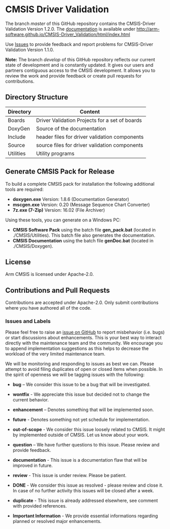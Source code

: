 # CMSIS Driver Validation

The branch *master* of this GitHub repository contains the CMSIS-Driver Validation Version 1.2.0.  The [documentation](http://arm-software.github.io/CMSIS-Driver_Validation/General/html/index.html) is available under 
 http://arm-software.github.io/CMSIS-Driver_Validation/html/index.html

Use [Issues](https://github.com/ARM-software/CMSIS-Driver_Validation#issues-and-labels) to provide feedback and report problems for CMSIS-Driver Validation Version 1.1.0. 

**Note:** The branch *develop* of this GitHub repository reflects our current state of development and is constantly updated. It gives our users and partners contiguous access to the CMSIS development. It allows you to review the work and provide feedback or create pull requests for contributions.

## Directory Structure

| Directory        | Content                                                   |                
| ---------------- | --------------------------------------------------------- |
| Boards           | Driver Validation Projects for a set of boards            |
| DoxyGen          | Source of the documentation                               |
| Include          | header files for driver validation components             |
| Source           | source files for driver validation components             |
| Utilities        | Utility programs                                          |

## Generate CMSIS Pack for Release

To build a complete CMSIS pack for installation the following additional tools are required:
 - **doxygen.exe**    Version: 1.8.6 (Documentation Generator)
 - **mscgen.exe**     Version: 0.20  (Message Sequence Chart Converter)
 - **7z.exe (7-Zip)** Version: 16.02 (File Archiver)
  
Using these tools, you can generate on a Windows PC:
 - **CMSIS Software Pack** using the batch file **gen_pack.bat** (located in ./CMSIS/Utilities). This batch file also generates the documentation.
 - **CMSIS Documentation** using the batch file **genDoc.bat** (located in ./CMSIS/Doxygen). 

## License

Arm CMSIS is licensed under Apache-2.0.

## Contributions and Pull Requests
Contributions are accepted under Apache-2.0. Only submit contributions where you have authored all of the code.

### Issues and Labels

Please feel free to raise an [issue on GitHub](https://github.com/ARM-software/CMSIS-Driver_Validation/issues)
to report misbehavior (i.e. bugs) or start discussions about enhancements. This
is your best way to interact directly with the maintenance team and the community.
We encourage you to append implementation suggestions as this helps to decrease the
workload of the very limited maintenance team. 

We will be monitoring and responding to issues as best we can.
Please attempt to avoid filing duplicates of open or closed items when possible.
In the spirit of openness we will be tagging issues with the following:

- **bug** – We consider this issue to be a bug that will be investigated.

- **wontfix** - We appreciate this issue but decided not to change the current behavior.
	
- **enhancement** – Denotes something that will be implemented soon. 

- **future** - Denotes something not yet schedule for implementation.

- **out-of-scope** - We consider this issue loosely related to CMSIS. It might by implemented outside of CMSIS. Let us know about your work.
	
- **question** – We have further questions to this issue. Please review and provide feedback.

- **documentation** - This issue is a documentation flaw that will be improved in future.

- **review** - This issue is under review. Please be patient.
	
- **DONE** - We consider this issue as resolved - please review and close it. In case of no further activity this issues will be closed after a week.

- **duplicate** - This issue is already addressed elsewhere, see comment with provided references.

- **Important Information** - We provide essential informations regarding planned or resolved major enhancements.

